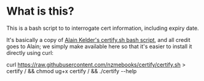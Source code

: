 # What is this?

This is a bash script to to interrogate cert information, including expiry date.

It's basically a copy of [Alain Kelder's certify.sh bash script](http://giantdorks.org/alain/shell-script-to-check-ssl-certificate-info-like-expiration-date-and-subject/), and all credit goes to Alain; we simply make available here so that it's easier to install it directly using curl:

curl https://raw.githubusercontent.com/nzmebooks/certify/certify.sh > certify /
    && chmod ug+x certify /
	&& ./certify --help



